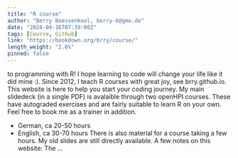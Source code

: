 ```yaml
---
title: "R course"
author: "Berry Boessenkool, berry-b@gmx.de"
date: "2024-04-16T07:39:00Z"
tags: [Course, Github]
link: "https://bookdown.org/brry/course/"
length_weight: "2.6%"
pinned: false
---
```


to programming with R!
I hope learning to code will change your life like it did mine :). Since 2012, I teach R courses with great joy, see brry.github.io.
This website is here to help you start your coding journey. My main slidedeck (in a single PDF) is avalaible through two openHPI courses.
These have autograded exercises and are fairly suitable to learn R on your own.
Feel free to book me as a trainer in addition.
- German, ca 20-50 hours
- English, ca 30-70 hours There is also material for a course taking a few hours.
My old slides are still directly available. A few notes on this website:
The ...
